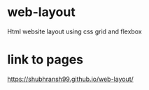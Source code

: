 # web-layout
Html website layout using css grid and flexbox
# link to pages
https://shubhransh99.github.io/web-layout/
